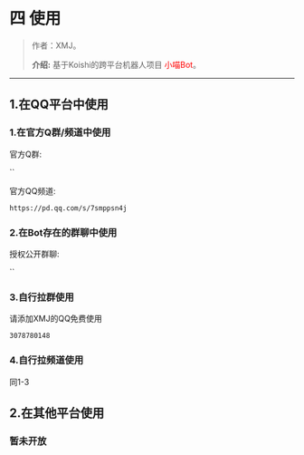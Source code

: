 

# 四 使用

> 作者：XMJ。
>
> **介绍:** 基于Koishi的跨平台机器人项目 <font color=red>小喵Bot</font>。

---

## 1.在QQ平台中使用

### 1.在官方Q群/频道中使用

官方Q群:

``

官方QQ频道:

`https://pd.qq.com/s/7smppsn4j`

### 2.在Bot存在的群聊中使用

授权公开群聊:

``


### 3.自行拉群使用

请添加XMJ的QQ免费使用

`3078780148`


### 4.自行拉频道使用

同1-3

## 2.在其他平台使用

### 暂未开放
